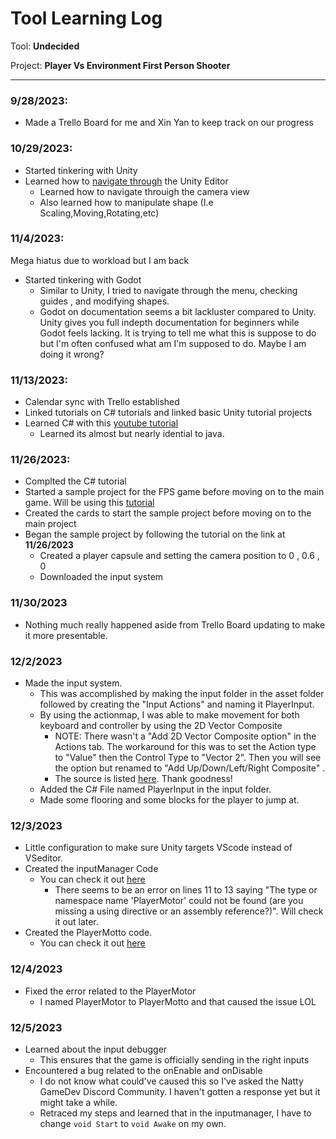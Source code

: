 # Tool Learning Log

Tool: **Undecided**

Project: **Player Vs Environment First Person Shooter**

---

### 9/28/2023:
* Made a Trello Board for me and Xin Yan to keep track on our progress

### 10/29/2023:
* Started tinkering with Unity
* Learned how to [navigate through](https://learn.unity.com/tutorial/explore-the-unity-editor-1#) the Unity Editor
    * Learned how to navigate throuigh the camera view
    * Also learned how to manipulate shape (I.e Scaling,Moving,Rotating,etc)

### 11/4/2023:

Mega hiatus due to workload but I am back
* Started tinkering with Godot
    * Similar to Unity, I tried to navigate through the menu, checking guides , and modifying shapes.
    * Godot on documentation seems a bit lackluster compared to Unity. Unity gives you full indepth documentation for beginners while Godot feels lacking. It is trying to tell me what this is suppose to do but I'm often confused what am I'm supposed to do. Maybe I am doing it wrong?

### 11/13/2023:

* Calendar sync with Trello established
* Linked tutorials on C# tutorials and linked basic Unity tutorial projects
* Learned C# with this [youtube tutorial](https://www.youtube.com/watch?v=IFayQioG71A)
    * Learned its almost but nearly idential to java.

### 11/26/2023:
* Complted the C# tutorial
* Started a sample project for the FPS game before moving on to the main game. Will be using this [tutorial](https://www.youtube.com/watch?v=rJqP5EesxLk&list=PLGUw8UNswJEOv8c5ZcoHarbON6mIEUFBC&index=1)
* Created the cards to start the sample project before moving on to the main project
* Began the sample project by following the tutorial on the link at **11/26/2023**
    * Created a player capsule and setting the camera position to 0 , 0.6 , 0
    * Downloaded the input system

### 11/30/2023
* Nothing much really happened aside from Trello Board updating to make it more presentable.

### 12/2/2023
* Made the input system.
    * This was accomplished by making the input folder in the asset folder followed by creating the "Input Actions" and naming it PlayerInput.
    * By using the actionmap, I was able to make movement for both keyboard and controller by using the 2D Vector Composite
        * NOTE: There wasn't a "Add 2D Vector Composite option" in the Actions tab. The workaround for this was to set the Action type to "Value" then the Control Type to "Vector 2". Then you will see the option but renamed to "Add Up/Down/Left/Right Composite" .
        * The source is listed [here](https://www.reddit.com/r/Unity3D/comments/s5t1bs/unity_isnt_showing_the_add_2d_vector_composite/). Thank goodness!
    * Added the C# File named PlayerInput in the input folder.
    * Made some flooring and some blocks for the player to jump at.

### 12/3/2023
* Little configuration to make sure Unity targets VScode instead of VSeditor.
* Created the inputManager Code
    * You can check it out [here](codesnippits/inputmanagersnippit.cs)
        * There seems to be an error on lines 11 to 13 saying "The type or namespace name 'PlayerMotor' could not be found (are you missing a using directive or an assembly reference?)". Will check it out later.
* Created the PlayerMotto code.
    * You can check it out [here](codesnippits/playermansnippit.cs)

### 12/4/2023
* Fixed the error related to the PlayerMotor
    * I named PlayerMotor to PlayerMotto and that caused the issue LOL

### 12/5/2023
* Learned about the input debugger
    * This ensures that the game is officially sending in the right inputs
* Encountered a bug related to the onEnable and onDisable
    * I do not know what could've caused this so I've asked the Natty GameDev Discord Community. I haven't gotten a response yet but it might take a while.
    * Retraced my steps and learned that in the inputmanager, I have to change `void Start` to `void Awake` on my own.





<!--
* Links you used today (websites, videos, etc)
* Things you tried, progress you made, etc
* Challenges, a-ha moments, etc
* Questions you still have
* What you're going to try next
-->
